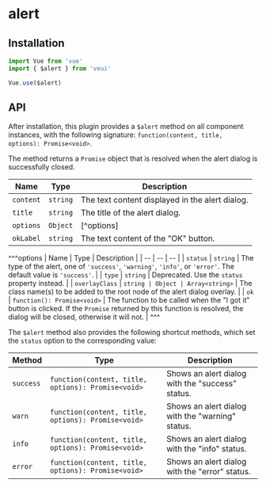 # alert

## Installation

```js
import Vue from 'vue'
import { $alert } from 'veui'

Vue.use($alert)
```

## API

After installation, this plugin provides a `$alert` method on all component instances, with the following signature: `function(content, title, options): Promise<void>`.

The method returns a `Promise` object that is resolved when the alert dialog is successfully closed.

| Name | Type | Description |
| -- | -- | -- |
| `content` | `string` | The text content displayed in the alert dialog. |
| `title` | `string` | The title of the alert dialog. |
| `options` | `Object` | [^options] |
| `okLabel` | `string` | The text content of the "OK" button. |

^^^options
| Name | Type | Description |
| -- | -- | -- |
| `status` | `string` | The type of the alert, one of `'success'`, `'warning'`, `'info'`, or `'error'`. The default value is `'success'`. |
| `type` | `string` | Deprecated. Use the `status` property instead. |
| `overlayClass` | `string | Object | Array<string>` | The class name(s) to be added to the root node of the alert dialog overlay. |
| `ok` | `function(): Promise<void>` | The function to be called when the "I got it" button is clicked. If the `Promise` returned by this function is resolved, the dialog will be closed, otherwise it will not. |
^^^

The `$alert` method also provides the following shortcut methods, which set the `status` option to the corresponding value:

| Method | Type | Description |
| -- | -- | -- |
| `success` | `function(content, title, options): Promise<void>` | Shows an alert dialog with the "success" status. |
| `warn` | `function(content, title, options): Promise<void>` | Shows an alert dialog with the "warning" status. |
| `info` | `function(content, title, options): Promise<void>` | Shows an alert dialog with the "info" status. |
| `error` | `function(content, title, options): Promise<void>` | Shows an alert dialog with the "error" status. |
